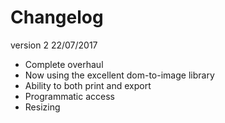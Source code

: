 # Changelog

version 2
22/07/2017
- Complete overhaul
- Now using the excellent dom-to-image library
- Ability to both print and export
- Programmatic access
- Resizing 